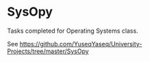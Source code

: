 # SysOpy #
Tasks completed for Operating Systems class.

See https://github.com/YuseqYaseq/University-Projects/tree/master/SysOpy

